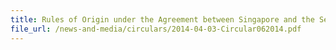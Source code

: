 ```yaml
---
title: Rules of Origin under the Agreement between Singapore and the Separate Customs Territory of Taiwan, Penghu, Kinmen and Matsu on Economic Partnership (ASTEP)
file_url: /news-and-media/circulars/2014-04-03-Circular062014.pdf
---
```

